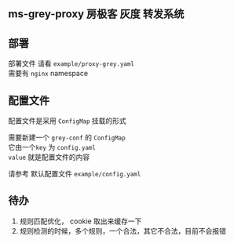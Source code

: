 ms-grey-proxy 房极客 灰度 转发系统
----

## 部署

部署文件 请看 `example/proxy-grey.yaml`  
需要有 `nginx` namespace

## 配置文件
配置文件是采用 `ConfigMap` 挂载的形式

需要新建一个 `grey-conf` 的 `ConfigMap`  
它由一个`key` 为 `config.yaml`  
`value` 就是配置文件的内容

请参考 默认配置文件 `example/config.yaml`

## 待办
1. 规则匹配优化， cookie 取出来缓存一下  
2. 规则检测的时候，多个规则，一个合法，其它不合法，目前不会报错  
